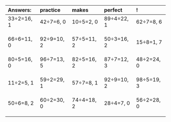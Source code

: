 | Answers: | practice | makes | perfect | ! |
| :--- | :--- | :--- | :--- | :--- |
| 33÷2=16, 1 | 42÷7=6, 0 | 10÷5=2, 0 | 89÷4=22, 1 | 62÷7=8, 6 | 
|   |   |   |   |   | 
|   |   |   |   |   | 
|   |   |   |   |   | 
| 66÷6=11, 0 | 92÷9=10, 2 | 57÷5=11, 2 | 50÷3=16, 2 | 15÷8=1, 7 | 
|   |   |   |   |   | 
|   |   |   |   |   | 
|   |   |   |   |   | 
| 80÷5=16, 0 | 96÷7=13, 5 | 82÷5=16, 2 | 87÷7=12, 3 | 48÷2=24, 0 | 
|   |   |   |   |   | 
|   |   |   |   |   | 
|   |   |   |   |   | 
| 11÷2=5, 1 | 59÷2=29, 1 | 57÷7=8, 1 | 92÷9=10, 2 | 98÷5=19, 3 | 
|   |   |   |   |   | 
|   |   |   |   |   | 
|   |   |   |   |   | 
| 50÷6=8, 2 | 60÷2=30, 0 | 74÷4=18, 2 | 28÷4=7, 0 | 56÷2=28, 0 | 
|   |   |   |   |   | 
|   |   |   |   |   | 
|   |   |   |   |   | 
